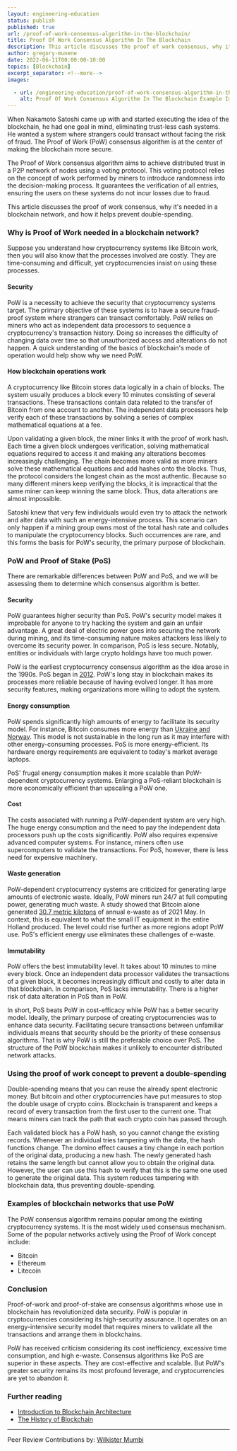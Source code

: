 ```yaml
---
layout: engineering-education
status: publish
published: true
url: /proof-of-work-consensus-algorithm-in-the-blockchain/
title: Proof Of Work Consensus Algorithm In The Blockchain
description: This article discusses the proof of work consensus, why it's needed in a blockchain network, and how it helps prevent double-spending.
author: gregory-munene
date: 2022-06-11T00:00:00-10:00
topics: [Blockchain]
excerpt_separator: <!--more-->
images:

  - url: /engineering-education/proof-of-work-consensus-algorithm-in-the-blockchain/hero.jpg
    alt: Proof Of Work Consensus Algorithm In The Blockchain Example Image
---
```

When Nakamoto Satoshi came up with and started executing the idea of the blockchain, he had one goal in mind, eliminating trust-less cash systems. He wanted a system where strangers could transact without facing the risk of fraud. The Proof of Work (PoW) consensus algorithm is at the center of making the blockchain more secure.

The Proof of Work consensus algorithm aims to achieve distributed trust in a P2P network of nodes using a voting protocol. This voting protocol relies on the concept of work performed by miners to introduce randomness into the decision-making process. It guarantees the verification of all entries, ensuring the users on these systems do not incur losses due to fraud.

This article discusses the proof of work consensus, why it's needed in a blockchain network, and how it helps prevent double-spending.

### Why is Proof of Work needed in a blockchain network?
Suppose you understand how cryptocurrency systems like Bitcoin work, then you will also know that the processes involved are costly. They are time-consuming and difficult, yet cryptocurrencies insist on using these processes.

#### Security
PoW is a necessity to achieve the security that cryptocurrency systems target. The primary objective of these systems is to have a secure fraud-proof system where strangers can transact comfortably. PoW relies on miners who act as independent data processors to sequence a cryptocurrency's transaction history. Doing so increases the difficulty of changing data over time so that unauthorized access and alterations do not happen. A quick understanding of the basics of blockchain's mode of operation would help show why we need PoW.

#### How blockchain operations work
A cryptocurrency like Bitcoin stores data logically in a chain of blocks. The system usually produces a block every 10 minutes consisting of several transactions. These transactions contain data related to the transfer of Bitcoin from one account to another. The independent data processors help verify each of these transactions by solving a series of complex mathematical equations at a fee.

Upon validating a given block, the miner links it with the proof of work hash. Each time a given block undergoes verification, solving mathematical equations required to access it and making any alterations becomes increasingly challenging. The chain becomes more valid as more miners solve these mathematical equations and add hashes onto the blocks. Thus, the protocol considers the longest chain as the most authentic. Because so many different miners keep verifying the blocks, it is impractical that the same miner can keep winning the same block. Thus, data alterations are almost impossible.

Satoshi knew that very few individuals would even try to attack the network and alter data with such an energy-intensive process. This scenario can only happen if a mining group owns most of the total hash rate and colludes to manipulate the cryptocurrency blocks. Such occurrences are rare, and this forms the basis for PoW's security, the primary purpose of blockchain.

### PoW and Proof of Stake (PoS)
There are remarkable differences between PoW and PoS, and we will be assessing them to determine which consensus algorithm is better.

#### Security
PoW guarantees higher security than PoS. PoW's security model makes it improbable for anyone to try hacking the system and gain an unfair advantage. A great deal of electric power goes into securing the network during mining, and its time-consuming nature makes attackers less likely to overcome its security power. In comparison, PoS is less secure. Notably, entities or individuals with large crypto holdings have too much power.

PoW is the earliest cryptocurrency consensus algorithm as the idea arose in the 1990s. PoS began in [2012](https://www.fool.com/investing/stock-market/market-sectors/financials/cryptocurrency-stocks/proof-of-work/). PoW's long stay in blockchain makes its processes more reliable because of having evolved longer. It has more security features, making organizations more willing to adopt the system.

#### Energy consumption
PoW spends significantly high amounts of energy to facilitate its security model. For instance, Bitcoin consumes more energy than [Ukraine and Norway](https://blockworks.co/proof-of-work-vs-proof-of-stake-whats-the-difference/). This model is not sustainable in the long run as it may interfere with other energy-consuming processes. PoS is more energy-efficient. Its hardware energy requirements are equivalent to today's market average laptops.

PoS' frugal energy consumption makes it more scalable than PoW-dependent cryptocurrency systems. Enlarging a PoS-reliant blockchain is more economically efficient than upscaling a PoW one.

#### Cost
The costs associated with running a PoW-dependent system are very high. The huge energy consumption and the need to pay the independent data processors push up the costs significantly. PoW also requires expensive advanced computer systems. For instance, miners often use supercomputers to validate the transactions. For PoS, however, there is less need for expensive machinery.

#### Waste generation
PoW-dependent cryptocurrency systems are criticized for generating large amounts of electronic waste. Ideally, PoW miners run 24/7 at full computing power, generating much waste. A study showed that Bitcoin alone generated [30.7 metric kilotons](https://www.sciencedirect.com/science/article/abs/pii/S0921344921005103#) of annual e-waste as of 2021 May. In context, this is equivalent to what the small IT equipment in the entire Holland produced. The level could rise further as more regions adopt PoW use. PoS's efficient energy use eliminates these challenges of e-waste.

#### Immutability
PoW offers the best immutability level. It takes about 10 minutes to mine every block. Once an independent data processor validates the transactions of a given block, it becomes increasingly difficult and costly to alter data in that blockchain. In comparison, PoS lacks immutability. There is a higher risk of data alteration in PoS than in PoW.

In short, PoS beats PoW in cost-efficacy while PoW has a better security model. Ideally, the primary purpose of creating cryptocurrencies was to enhance data security. Facilitating secure transactions between unfamiliar individuals means that security should be the priority of these consensus algorithms. That is why PoW is still the preferable choice over PoS. The structure of the PoW blockchain makes it unlikely to encounter distributed network attacks.

### Using the proof of work concept to prevent a double-spending
Double-spending means that you can reuse the already spent electronic money. But bitcoin and other cryptocurrencies have put measures to stop the double usage of crypto coins. Blockchain is transparent and keeps a record of every transaction from the first user to the current one. That means miners can track the path that each crypto coin has passed through.

Each validated block has a PoW hash, so you cannot change the existing records. Whenever an individual tries tampering with the data, the hash functions change. The domino effect causes a tiny change in each portion of the original data, producing a new hash. The newly generated hash retains the same length but cannot allow you to obtain the original data. However, the user can use this hash to verify that this is the same one used to generate the original data. This system reduces tampering with blockchain data, thus preventing double-spending.

### Examples of blockchain networks that use PoW
The PoW consensus algorithm remains popular among the existing cryptocurrency systems. It is the most widely used consensus mechanism. Some of the popular networks actively using the Proof of Work concept include:

- Bitcoin
- Ethereum
- Litecoin

### Conclusion
Proof-of-work and proof-of-stake are consensus algorithms whose use in blockchain has revolutionized data security. PoW is popular in cryptocurrencies considering its high-security assurance. It operates on an energy-intensive security model that requires miners to validate all the transactions and arrange them in blockchains.

PoW has received criticism considering its cost inefficiency, excessive time consumption, and high e-waste. Consensus algorithms like PoS are superior in these aspects. They are cost-effective and scalable. But PoW's greater security remains its most profound leverage, and cryptocurrencies are yet to abandon it.

### Further reading
- [Introduction to Blockchain Architecture](/engineering-education/an-introduction-to-blockchain-architecture/)
- [The History of Blockchain](/engineering-education/history-of-blockchain/)

---
Peer Review Contributions by: [Wilkister Mumbi](/engineering-education/authors/wilkister-mumbi/)
